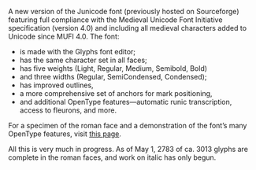 A new version of the Junicode font (previously hosted on Sourceforge) featuring full compliance with
the Medieval Unicode Font Initiative specification (version 4.0) and including all medieval characters
added to Unicode since MUFI 4.0. The font:

- is made with the Glyphs font editor;
- has the same character set in all faces;
- has five weights (Light, Regular, Medium, Semibold, Bold)
- and three widths (Regular, SemiCondensed, Condensed);
- has improved outlines,
- a more comprehensive set of anchors for mark positioning,
- and additional OpenType features—automatic runic transcription, access to fleurons, and more.

For a specimen of the roman face and a demonstration of the font’s many OpenType features, visit
[this page](https://psb1558.github.io/Junicode-New/).

All this is very much in progress. As of May 1, 2783 of ca. 3013 glyphs are complete in the roman
faces, and work on italic has only begun.

